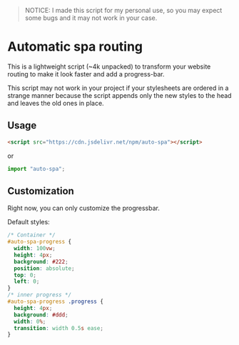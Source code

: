 > NOTICE: I made this script for my personal use, so you may expect some bugs and it may not work in your case.

# Automatic spa routing

This is a lightweight script (~4k unpacked) to transform your website routing to make it look faster and add a progress-bar.

This script may not work in your project if your stylesheets are ordered in a strange manner because the script appends only the new styles to the head and leaves the old ones in place.

## Usage

```html
<script src="https://cdn.jsdelivr.net/npm/auto-spa"></script>
```

or

```js
import "auto-spa";
```

## Customization

Right now, you can only customize the progressbar.

Default styles:

```css
/* Container */
#auto-spa-progress {
  width: 100vw;
  height: 4px;
  background: #222;
  position: absolute;
  top: 0;
  left: 0;
}
/* inner progress */
#auto-spa-progress .progress {
  height: 4px;
  background: #ddd;
  width: 0%;
  transition: width 0.5s ease;
}
```
